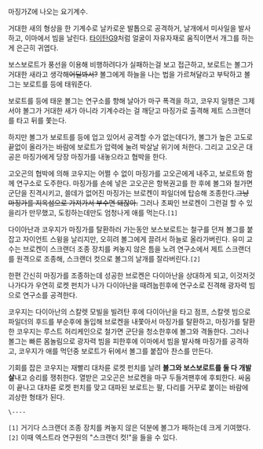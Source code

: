 마징가Z에 나오는 요기계수.  

거대한 새의 형상을 한 기계수로 날카로운 발톱으로 공격하거, 날개에서 미사일을 발사하고, 이마에서 빔을 날린다.
[타이탄G9](%ED%83%80%EC%9D%B4%ED%83%84G9.md)처럼 얼굴이 자유자재로 움직이면서 개그를 하는게 은근히
귀엽다.

보스보로트가 풍선을 이용해 비행하려다가 실패하는걸 보고 접근하고, 보로트는 볼그가 거대한 새라고 생각해<del>어딜봐서?</del> 볼그에게
하늘을 나는 법을 가르쳐달라고 부탁하고 볼그는 보로트를 등에 태워준다.

보로트를 등에 태운 볼그는 연구소를 향해 날아가 마구 폭격을 하고, 코우지 일행은 그제서야 볼그가 거대한 새가 아니라 기계수라는 걸 깨닫고
마징가로 출격해 제트 스크랜더를 타고 뒤를 쫓는다.  

하지만 볼그가 보로트를 등에 업고 있어서 공격할 수가 없는데다가, 볼그가 높은 고도로 끝없이 올라가는 바람에 보로트가 압력에 눌려 박살날
위기에 처한다. 그리고 고오곤 대공은 마징가에게 당장 마징가를 내놓으라고 협박을 한다.  

고오곤의 협박에 의해 코우지는 어쩔 수 없이 마징가를 고오곤에게 내주고, 보로트와 함께 연구소로 도주한다. 마징가를 손에 넣은 고오곤은
항복권고를 한 후에 볼그와 철가면 군단을 진격시키고, 쓸데가 없어진 마징가는 브로켄이 파일더에 탑승해 조종한다.<del>그냥 마징가를
지옥섬으로 가져가서 부수면 돼잖아.</del> 그러나 초짜인 브로켄이 그런걸 할 수 있을리가 만무했고, 도킹하는데만도 엄청나게 애를
먹는다.`[1]`

다이아난과 코우지가 마징가를 탈환하러 가는동안 보스보로트는 철구를 던져 볼그를 붙잡고 자이언트 스윙을 날리지만, 오히려 볼그에게 끌려서
하늘로 올라가버린다. 유미 교수는 브로켄이 스크랜더 조종 장치를 켜놓지 않은 틈을 노려 연구소에서 제트 스크랜더를 원격으로 조종해, 스크랜더
컷으로 볼그의 날개를 잘라버린다.`[2]`

한편 간신히 마징가를 조종하는데 성공한 브로켄은 다이아난을 상대하게 되고, 이것저것 나가다가 우연히 로켓 펀치가 나가 다이아난을 때려눕힌후에
연구소로 진격해 광자력 빔으로 연구소를 공격한다.  

코우지는 다이아난의 스칼렛 모빌을 빌려탄 후에 다이아난을 타고 점프, 스칼렛 빔으로 파일더의 후드를 부순후에 돌입해 브로켄을 내쫓아서
마징가를 탈환하고, 마징가를 탈환한 코우지는 루스트 허리케인으로 철가면 군단을 청소한후에 볼그와 격돌한다. 그러나 볼그는 빠른 몸놀림으로
광자력 빔을 피한후에 이마에서 빔을 발사해 마징가를 공격하고, 코우지가 애를 먹던중 보로트가 뒤에서 볼그를 붙잡아 찬스를 만든다.  

기회를 잡은 코우지는 재빨리 대차륜 로켓 펀치를 날려 **볼그와 보스보로트를 둘 다 개발살**내고 승리를 쟁취한다. 열받은 고오곤은 브로켄을
마구 두들겨팬후에 후퇴한다. 싸움이 끝나고 대차륜 로켓 펀치를 맞고 대파된 보로트는 팔, 다리를 거꾸로 붙이는 바람에 괴상한 형태가 된다.

`\----`

`[1]` 거기다 스크랜더 조종 장치를 켜놓지 않은 덕분에 볼그가 패하는데 크게 기여했다.  
`[2]` 이때 엑스트라 연구원의 "스크랜더 컷!"을 들을 수 있다.

